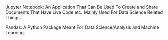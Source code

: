 Jupyter Notebook: An Application That Can Be Used To Create and Share Documents That Have Live Code etc. Mainly Used For Data Science Related Things. 

Pandas: A Python Package Meant For Data Science/Analysis and Machine Learning.